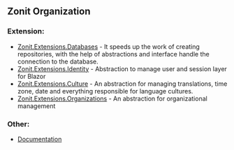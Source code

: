 ## Zonit Organization

### Extension:
- [Zonit.Extensions.Databases](https://github.com/Zonit/Zonit.Extensions.Databases) - It speeds up the work of creating repositories, with the help of abstractions and interface handle the connection to the database.
- [Zonit.Extensions.Identity](https://github.com/Zonit/Zonit.Extensions.Identity) - Abstraction to manage user and session layer for Blazor
- [Zonit.Extensions.Culture](https://github.com/Zonit/Zonit.Extensions.Cultures) - An abstraction for managing translations, time zone, date and everything responsible for language cultures.
- [Zonit.Extensions.Organizations](https://github.com/Zonit/Zonit.Extensions.Organizations) - An abstraction for organizational management

### Other:
- [Documentation](https://github.com/Zonit/Documentation)
